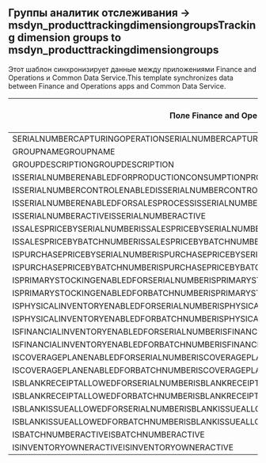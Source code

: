 ## <a name="tracking-dimension-groups-to-msdyn_producttrackingdimensiongroups"></a><span data-ttu-id="ad3e2-101">Группы аналитик отслеживания -> msdyn_producttrackingdimensiongroups</span><span class="sxs-lookup"><span data-stu-id="ad3e2-101">Tracking dimension groups to msdyn_producttrackingdimensiongroups</span></span>

<span data-ttu-id="ad3e2-102">Этот шаблон синхронизирует данные между приложениями Finance and Operations и Common Data Service.</span><span class="sxs-lookup"><span data-stu-id="ad3e2-102">This template synchronizes data between Finance and Operations apps and Common Data Service.</span></span>

<span data-ttu-id="ad3e2-103">Поле Finance and Operations</span><span class="sxs-lookup"><span data-stu-id="ad3e2-103">Finance and Operations field</span></span> | <span data-ttu-id="ad3e2-104">Тип сопоставления</span><span class="sxs-lookup"><span data-stu-id="ad3e2-104">Map type</span></span> | <span data-ttu-id="ad3e2-105">Другое поле Dynamics 365</span><span class="sxs-lookup"><span data-stu-id="ad3e2-105">Other Dynamics 365 field</span></span> | <span data-ttu-id="ad3e2-106">Значение по умолчанию</span><span class="sxs-lookup"><span data-stu-id="ad3e2-106">Default value</span></span>
---|---|---|---
<span data-ttu-id="ad3e2-107">SERIALNUMBERCAPTURINGOPERATION</span><span class="sxs-lookup"><span data-stu-id="ad3e2-107">SERIALNUMBERCAPTURINGOPERATION</span></span> | >< | <span data-ttu-id="ad3e2-108">msdyn_serialnumbercapturingoperation</span><span class="sxs-lookup"><span data-stu-id="ad3e2-108">msdyn_serialnumbercapturingoperation</span></span> | 
<span data-ttu-id="ad3e2-109">GROUPNAME</span><span class="sxs-lookup"><span data-stu-id="ad3e2-109">GROUPNAME</span></span> | = | <span data-ttu-id="ad3e2-110">msdyn_groupname</span><span class="sxs-lookup"><span data-stu-id="ad3e2-110">msdyn_groupname</span></span> | 
<span data-ttu-id="ad3e2-111">GROUPDESCRIPTION</span><span class="sxs-lookup"><span data-stu-id="ad3e2-111">GROUPDESCRIPTION</span></span> | = | <span data-ttu-id="ad3e2-112">msdyn_groupdescription</span><span class="sxs-lookup"><span data-stu-id="ad3e2-112">msdyn_groupdescription</span></span> | 
<span data-ttu-id="ad3e2-113">ISSERIALNUMBERENABLEDFORPRODUCTIONCONSUMPTIONPROCESS</span><span class="sxs-lookup"><span data-stu-id="ad3e2-113">ISSERIALNUMBERENABLEDFORPRODUCTIONCONSUMPTIONPROCESS</span></span> | >< | <span data-ttu-id="ad3e2-114">msdyn_issnenabledforpcprocess</span><span class="sxs-lookup"><span data-stu-id="ad3e2-114">msdyn_issnenabledforpcprocess</span></span> | 
<span data-ttu-id="ad3e2-115">ISSERIALNUMBERCONTROLENABLED</span><span class="sxs-lookup"><span data-stu-id="ad3e2-115">ISSERIALNUMBERCONTROLENABLED</span></span> | >< | <span data-ttu-id="ad3e2-116">msdyn_isserialnumbercontrolenabled</span><span class="sxs-lookup"><span data-stu-id="ad3e2-116">msdyn_isserialnumbercontrolenabled</span></span> | 
<span data-ttu-id="ad3e2-117">ISSERIALNUMBERENABLEDFORSALESPROCESS</span><span class="sxs-lookup"><span data-stu-id="ad3e2-117">ISSERIALNUMBERENABLEDFORSALESPROCESS</span></span> | >< | <span data-ttu-id="ad3e2-118">msdyn_isserialnumberenabledforsalesprocess</span><span class="sxs-lookup"><span data-stu-id="ad3e2-118">msdyn_isserialnumberenabledforsalesprocess</span></span> | 
<span data-ttu-id="ad3e2-119">ISSERIALNUMBERACTIVE</span><span class="sxs-lookup"><span data-stu-id="ad3e2-119">ISSERIALNUMBERACTIVE</span></span> | >< | <span data-ttu-id="ad3e2-120">msdyn_isserialnumberactive</span><span class="sxs-lookup"><span data-stu-id="ad3e2-120">msdyn_isserialnumberactive</span></span> | 
<span data-ttu-id="ad3e2-121">ISSALESPRICEBYSERIALNUMBER</span><span class="sxs-lookup"><span data-stu-id="ad3e2-121">ISSALESPRICEBYSERIALNUMBER</span></span> | >< | <span data-ttu-id="ad3e2-122">msdyn_issalespricebyserialnumber</span><span class="sxs-lookup"><span data-stu-id="ad3e2-122">msdyn_issalespricebyserialnumber</span></span> | 
<span data-ttu-id="ad3e2-123">ISSALESPRICEBYBATCHNUMBER</span><span class="sxs-lookup"><span data-stu-id="ad3e2-123">ISSALESPRICEBYBATCHNUMBER</span></span> | >< | <span data-ttu-id="ad3e2-124">msdyn_issalespricebybatchnumber</span><span class="sxs-lookup"><span data-stu-id="ad3e2-124">msdyn_issalespricebybatchnumber</span></span> | 
<span data-ttu-id="ad3e2-125">ISPURCHASEPRICEBYSERIALNUMBER</span><span class="sxs-lookup"><span data-stu-id="ad3e2-125">ISPURCHASEPRICEBYSERIALNUMBER</span></span> | >< | <span data-ttu-id="ad3e2-126">msdyn_ispurchasepricebyserialnumber</span><span class="sxs-lookup"><span data-stu-id="ad3e2-126">msdyn_ispurchasepricebyserialnumber</span></span> | 
<span data-ttu-id="ad3e2-127">ISPURCHASEPRICEBYBATCHNUMBER</span><span class="sxs-lookup"><span data-stu-id="ad3e2-127">ISPURCHASEPRICEBYBATCHNUMBER</span></span> | >< | <span data-ttu-id="ad3e2-128">msdyn_ispurchasepricebybatchnumber</span><span class="sxs-lookup"><span data-stu-id="ad3e2-128">msdyn_ispurchasepricebybatchnumber</span></span> | 
<span data-ttu-id="ad3e2-129">ISPRIMARYSTOCKINGENABLEDFORSERIALNUMBER</span><span class="sxs-lookup"><span data-stu-id="ad3e2-129">ISPRIMARYSTOCKINGENABLEDFORSERIALNUMBER</span></span> | >< | <span data-ttu-id="ad3e2-130">msdyn_isprimarystockingenabledforsn</span><span class="sxs-lookup"><span data-stu-id="ad3e2-130">msdyn_isprimarystockingenabledforsn</span></span> | 
<span data-ttu-id="ad3e2-131">ISPRIMARYSTOCKINGENABLEDFORBATCHNUMBER</span><span class="sxs-lookup"><span data-stu-id="ad3e2-131">ISPRIMARYSTOCKINGENABLEDFORBATCHNUMBER</span></span> | >< | <span data-ttu-id="ad3e2-132">msdyn_isprimarystockingenabledforbn</span><span class="sxs-lookup"><span data-stu-id="ad3e2-132">msdyn_isprimarystockingenabledforbn</span></span> | 
<span data-ttu-id="ad3e2-133">ISPHYSICALINVENTORYENABLEDFORSERIALNUMBER</span><span class="sxs-lookup"><span data-stu-id="ad3e2-133">ISPHYSICALINVENTORYENABLEDFORSERIALNUMBER</span></span> | >< | <span data-ttu-id="ad3e2-134">msdyn_isphysicalinventoryenabledforsn</span><span class="sxs-lookup"><span data-stu-id="ad3e2-134">msdyn_isphysicalinventoryenabledforsn</span></span> | 
<span data-ttu-id="ad3e2-135">ISPHYSICALINVENTORYENABLEDFORBATCHNUMBER</span><span class="sxs-lookup"><span data-stu-id="ad3e2-135">ISPHYSICALINVENTORYENABLEDFORBATCHNUMBER</span></span> | >< | <span data-ttu-id="ad3e2-136">msdyn_isphysicalinventoryenabledforbn</span><span class="sxs-lookup"><span data-stu-id="ad3e2-136">msdyn_isphysicalinventoryenabledforbn</span></span> | 
<span data-ttu-id="ad3e2-137">ISFINANCIALINVENTORYENABLEDFORSERIALNUMBER</span><span class="sxs-lookup"><span data-stu-id="ad3e2-137">ISFINANCIALINVENTORYENABLEDFORSERIALNUMBER</span></span> | >< | <span data-ttu-id="ad3e2-138">msdyn_isfinancialinventoryenabledforsn</span><span class="sxs-lookup"><span data-stu-id="ad3e2-138">msdyn_isfinancialinventoryenabledforsn</span></span> | 
<span data-ttu-id="ad3e2-139">ISFINANCIALINVENTORYENABLEDFORBATCHNUMBER</span><span class="sxs-lookup"><span data-stu-id="ad3e2-139">ISFINANCIALINVENTORYENABLEDFORBATCHNUMBER</span></span> | >< | <span data-ttu-id="ad3e2-140">msdyn_isfinancialinventoryenabledforbn</span><span class="sxs-lookup"><span data-stu-id="ad3e2-140">msdyn_isfinancialinventoryenabledforbn</span></span> | 
<span data-ttu-id="ad3e2-141">ISCOVERAGEPLANENABLEDFORSERIALNUMBER</span><span class="sxs-lookup"><span data-stu-id="ad3e2-141">ISCOVERAGEPLANENABLEDFORSERIALNUMBER</span></span> | >< | <span data-ttu-id="ad3e2-142">msdyn_iscoverageplanenabledforserialnumber</span><span class="sxs-lookup"><span data-stu-id="ad3e2-142">msdyn_iscoverageplanenabledforserialnumber</span></span> | 
<span data-ttu-id="ad3e2-143">ISCOVERAGEPLANENABLEDFORBATCHNUMBER</span><span class="sxs-lookup"><span data-stu-id="ad3e2-143">ISCOVERAGEPLANENABLEDFORBATCHNUMBER</span></span> | >< | <span data-ttu-id="ad3e2-144">msdyn_iscoverageplanenabledforbatchnumber</span><span class="sxs-lookup"><span data-stu-id="ad3e2-144">msdyn_iscoverageplanenabledforbatchnumber</span></span> | 
<span data-ttu-id="ad3e2-145">ISBLANKRECEIPTALLOWEDFORSERIALNUMBER</span><span class="sxs-lookup"><span data-stu-id="ad3e2-145">ISBLANKRECEIPTALLOWEDFORSERIALNUMBER</span></span> | >< | <span data-ttu-id="ad3e2-146">msdyn_isblankreceiptallowedforserialnumber</span><span class="sxs-lookup"><span data-stu-id="ad3e2-146">msdyn_isblankreceiptallowedforserialnumber</span></span> | 
<span data-ttu-id="ad3e2-147">ISBLANKRECEIPTALLOWEDFORBATCHNUMBER</span><span class="sxs-lookup"><span data-stu-id="ad3e2-147">ISBLANKRECEIPTALLOWEDFORBATCHNUMBER</span></span> | >< | <span data-ttu-id="ad3e2-148">msdyn_isblankreceiptallowedforbatchnumber</span><span class="sxs-lookup"><span data-stu-id="ad3e2-148">msdyn_isblankreceiptallowedforbatchnumber</span></span> | 
<span data-ttu-id="ad3e2-149">ISBLANKISSUEALLOWEDFORSERIALNUMBER</span><span class="sxs-lookup"><span data-stu-id="ad3e2-149">ISBLANKISSUEALLOWEDFORSERIALNUMBER</span></span> | >< | <span data-ttu-id="ad3e2-150">msdyn_isblankissueallowedforserialnumber</span><span class="sxs-lookup"><span data-stu-id="ad3e2-150">msdyn_isblankissueallowedforserialnumber</span></span> | 
<span data-ttu-id="ad3e2-151">ISBLANKISSUEALLOWEDFORBATCHNUMBER</span><span class="sxs-lookup"><span data-stu-id="ad3e2-151">ISBLANKISSUEALLOWEDFORBATCHNUMBER</span></span> | >< | <span data-ttu-id="ad3e2-152">msdyn_isblankissueallowedforbatchnumber</span><span class="sxs-lookup"><span data-stu-id="ad3e2-152">msdyn_isblankissueallowedforbatchnumber</span></span> | 
<span data-ttu-id="ad3e2-153">ISBATCHNUMBERACTIVE</span><span class="sxs-lookup"><span data-stu-id="ad3e2-153">ISBATCHNUMBERACTIVE</span></span> | >< | <span data-ttu-id="ad3e2-154">msdyn_isbatchnumberactive</span><span class="sxs-lookup"><span data-stu-id="ad3e2-154">msdyn_isbatchnumberactive</span></span> | 
<span data-ttu-id="ad3e2-155">ISINVENTORYOWNERACTIVE</span><span class="sxs-lookup"><span data-stu-id="ad3e2-155">ISINVENTORYOWNERACTIVE</span></span> | >< | <span data-ttu-id="ad3e2-156">msdyn_isinventoryowneractive</span><span class="sxs-lookup"><span data-stu-id="ad3e2-156">msdyn_isinventoryowneractive</span></span> | 
